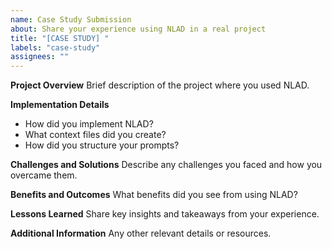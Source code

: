 ```yaml
---
name: Case Study Submission
about: Share your experience using NLAD in a real project
title: "[CASE STUDY] "
labels: "case-study"
assignees: ""
---
```


**Project Overview**
Brief description of the project where you used NLAD.

**Implementation Details**

- How did you implement NLAD?
- What context files did you create?
- How did you structure your prompts?

**Challenges and Solutions**
Describe any challenges you faced and how you overcame them.

**Benefits and Outcomes**
What benefits did you see from using NLAD?

**Lessons Learned**
Share key insights and takeaways from your experience.

**Additional Information**
Any other relevant details or resources.
